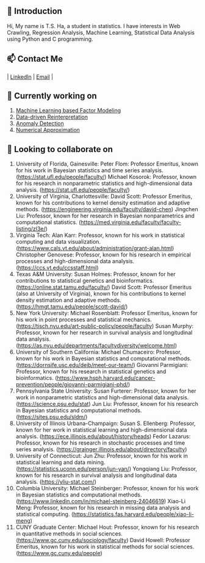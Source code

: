 ## 👋 Introduction
Hi, My name is T.S. Ha, a student in statistics. I have interests in Web Crawling, Regression Analysis, Machine Learning, Statistical Data Analysis using Python and C programming.

## 📫 Contact Me
| [LinkedIn](https://www.linkedin.com/in/tae-sung-ha-696a5b246/) | [Email](mailto:taesung.ha97@gmail.com) |

## 🔭 Currently working on
1. [Machine Learning based Factor Modeling](https://github.com/taesungha11/Projects-TH_2023/blob/main/Machine_Learning_based_Factor_Modeling/ReadMe.md)
2. [Data-driven Reinterpretation](https://github.com/taesungha11/Projects-TH_2023/blob/main/Data_driven_Reinterpretation/ReadMe.md)
3. [Anomaly Detection](https://github.com/taesungha11/Projects-TH_2023/blob/main/Anomaly_Detection/ReadMe.md)
4. [Numerical Approximation](https://github.com/taesungha11/Projects-TH_2023/blob/main/Numerical_Approximation_to_Put_Option_Pricing_function/ReadMe.md)

## 👯 Looking to collaborate on
1. University of Florida, Gainesville: Peter Flom: Professor Emeritus, known for his work in Bayesian statistics and time series analysis. (https://stat.ufl.edu/people/faculty/)
Michael Kosorok: Professor, known for his research in nonparametric statistics and high-dimensional data analysis. (https://stat.ufl.edu/people/faculty/)
2. University of Virginia, Charlottesville: David Scott: Professor Emeritus, known for his contributions to kernel density estimation and adaptive methods. (https://engineering.virginia.edu/faculty/david-chen)
Jingchen Liu: Professor, known for her research in Bayesian nonparametrics and computational statistics. (https://med.virginia.edu/faculty/faculty-listing/zl3e/)
3. Virginia Tech: Alan Karr: Professor, known for his work in statistical computing and data visualization. (https://www.cals.vt.edu/about/administration/grant-alan.html)
Christopher Genovese: Professor, known for his research in empirical processes and high-dimensional data analysis. (https://ccs.vt.edu/ccsstaff.html)
4. Texas A&M University: Susan Holmes: Professor, known for her contributions to statistical genetics and bioinformatics. (https://online.stat.tamu.edu/faculty/)
David Scott: Professor Emeritus (also at University of Virginia), known for his contributions to kernel density estimation and adaptive methods. (https://hmgt.tamu.edu/people/scott-david/)
5. New York University: Michael Rosenblatt: Professor Emeritus, known for his work in point processes and statistical mechanics. (https://tisch.nyu.edu/art-public-policy/people/faculty)
Susan Murphy: Professor, known for her research in survival analysis and longitudinal data analysis. (https://as.nyu.edu/departments/facultydiversity/welcome.html)
6. University of Southern California: Michael Chumaceiro: Professor, known for his work in Bayesian statistics and computational methods. (https://dornsife.usc.edu/deib/meet-our-team/)
Giovanni Parmigiani: Professor, known for his research in statistical genetics and bioinformatics. (https://www.hsph.harvard.edu/cancer-prevention/people/giovanni-parmigiani-phd/)
7. Pennsylvania State University: Susan Furterer: Professor, known for her work in nonparametric statistics and high-dimensional data analysis. (https://science.psu.edu/stat)
Jun Liu: Professor, known for his research in Bayesian statistics and computational methods. (https://sites.psu.edu/sldm/)
8. University of Illinois Urbana-Champaign: Susan S. Ellenberg: Professor, known for her work in statistical learning and high-dimensional data analysis. (https://ece.illinois.edu/about/history/heads)
Fedor Lazarus: Professor, known for his research in stochastic processes and time series analysis. (https://grainger.illinois.edu/about/directory/faculty)
9. University of Connecticut: Jun Zhu: Professor, known for his work in statistical learning and data mining. (https://statistics.uconn.edu/person/jun-yan/)
Yongqiang Liu: Professor, known for his research in survival analysis and longitudinal data analysis. (https://yliu-stat.com/)
10. Columbia University: Michael Steinberger: Professor, known for his work in Bayesian statistics and computational methods. (https://www.linkedin.com/in/michael-steinberg-24046619)
Xiao-Li Meng: Professor, known for his research in missing data analysis and statistical computing. (https://statistics.fas.harvard.edu/people/xiao-li-meng)
11. CUNY Graduate Center: Michael Hout: Professor, known for his research in quantitative methods in social sciences. (https://www.gc.cuny.edu/sociology/faculty)
David Howell: Professor Emeritus, known for his work in statistical methods for social sciences. (https://www.gc.cuny.edu/people)


<!--
**taesungha11/taesungha11** is a ✨ _special_ ✨ repository because its `README.md` (this file) appears on your GitHub profile.

Here are some ideas to get you started:

- 🔭 I’m currently working on ...
- 🌱 I’m currently learning ...
- 👯 I’m looking to collaborate on ...
- 🤔 I’m looking for help with ...
- 💬 Ask me about ...
- 📫 How to reach me: ...
- 😄 Pronouns: ...
- ⚡ Fun fact: ...
-->
